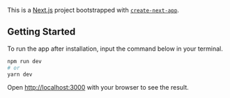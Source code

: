 This is a [Next.js](https://nextjs.org/) project bootstrapped with [`create-next-app`](https://github.com/vercel/next.js/tree/canary/packages/create-next-app).

## Getting Started

To run the app after installation, input the command below in your terminal.

```bash
npm run dev
# or
yarn dev
```

Open [http://localhost:3000](http://localhost:3000) with your browser to see the result.


